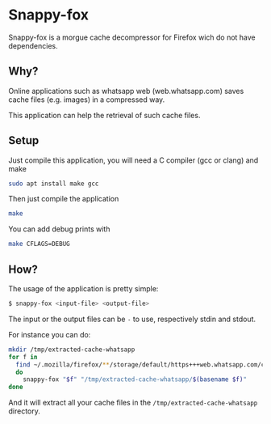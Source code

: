 # Snappy-fox
Snappy-fox is a morgue cache decompressor for Firefox wich do not have
dependencies.

## Why?
Online applications such as whatsapp web (web.whatsapp.com) saves cache
files (e.g. images) in a compressed way.

This application can help the retrieval of such cache files.

## Setup
Just compile this application, you will need a C compiler
(gcc or clang) and make
```bash
sudo apt install make gcc
```

Then just compile the application
```bash
make
```

You can add debug prints with
```bash
make CFLAGS=DEBUG
```

## How?

The usage of the application is pretty simple:
```bash
$ snappy-fox <input-file> <output-file>
```
The input or the output files can be `-` to use, respectively stdin and
stdout.

For instance you can do:
```bash
mkdir /tmp/extracted-cache-whatsapp
for f in
  find ~/.mozilla/firefox/**/storage/default/https+++web.whatsapp.com/cache/ -name '*.final';
  do
    snappy-fox "$f" "/tmp/extracted-cache-whatsapp/$(basename $f)"
done
```

And it will extract all your cache files in the
`/tmp/extracted-cache-whatsapp` directory.
